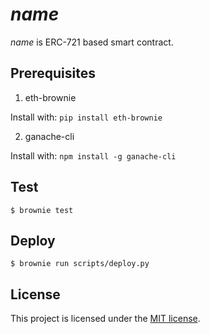 # $name$

$name$ is ERC-721 based smart contract.

## Prerequisites

1. eth-brownie

Install with: `pip install eth-brownie`

2. ganache-cli

Install with: `npm install -g ganache-cli`

## Test

```
$ brownie test
```

## Deploy

```
$ brownie run scripts/deploy.py
```

## License

This project is licensed under the [MIT license](LICENSE).
